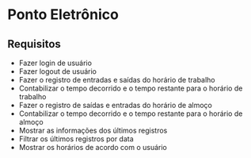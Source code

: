 # Ponto Eletrônico

## Requisitos

- Fazer login de usuário
- Fazer logout de usuário
- Fazer o registro de entradas e saídas do horário de trabalho
- Contabilizar o tempo decorrido e o tempo restante para o horário de trabalho
- Fazer o registro de saídas e entradas do horário de almoço
- Contabilizar o tempo decorrido e o tempo restante para o horário de almoço
- Mostrar as informações dos últimos registros
- Filtrar os últimos registros por data
- Mostrar os horários de acordo com o usuário